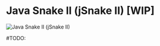Java Snake II (jSnake II) [WIP]
========
![Java Snake II (jSnake II)](http://img0.uploadhouse.com/fileuploads/20336/203360001ea7878278615ad7b4fefbd6e59e49dd.gif)

#TODO:
